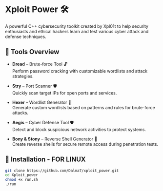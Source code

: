 # Xploit Power 🛠️

A powerful C++ cybersecurity toolkit created by Xpl01t to help security enthusiasts and ethical hackers learn and test various cyber attack and defense techniques.

## 🔧 Tools Overview

- **Dread** – Brute-force Tool 🔓  
  Perform password cracking with customizable wordlists and attack strategies.

- **Stry** – Port Scanner 🛡️  
  Quickly scan target IPs for open ports and services.

- **Hexer** – Wordlist Generator 📜  
  Generate custom wordlists based on patterns and rules for brute-force attacks.

- **Aegis** – Cyber Defense Tool 🛡️  
  Detect and block suspicious network activities to protect systems.

- **Bony & Stony** – Reverse Shell Generator 📡  
  Create reverse shells for secure remote access during penetration tests.

## 🚀 Installation - FOR LINUX
```bash
git clone https://github.com/Dalma7/xploit_power.git
cd Xploit_power
chmod +x run.sh
./run
```


